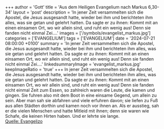 +++
author = 'Gott'
title = 'Aus dem Heiligen Evangelium nach Markus 6,30-34'
layout = 'post'
description = 'In jener Zeit versammelten sich die Apostel, die Jesus ausgesandt hatte, wieder bei ihm und berichteten ihm alles, was sie getan und gelehrt hatten. Da sagte er zu ihnen: Kommt mit an einen einsamen Ort, wo wir allein sind, und ruht ein wenig aus! Denn sie fanden nicht einmal Zei....'
images = ['/symbols/evangelist_markus.jpg']
categories = ['EVANGELIUM']
tags = ['EVANGELIUM']
date = '2024-07-21 08:00:00 +0100'
summary = 'In jener Zeit versammelten sich die Apostel, die Jesus ausgesandt hatte, wieder bei ihm und berichteten ihm alles, was sie getan und gelehrt hatten. Da sagte er zu ihnen: Kommt mit an einen einsamen Ort, wo wir allein sind, und ruht ein wenig aus! Denn sie fanden nicht einmal Zei....'
linkedsummaryImage = 'evangelist_markus.jpg'
keepImageRatio = 'true'
+++
In jener Zeit versammelten sich die Apostel, die Jesus ausgesandt hatte, wieder bei ihm und berichteten ihm alles, was sie getan und gelehrt hatten.
Da sagte er zu ihnen: Kommt mit an einen einsamen Ort, wo wir allein sind, und ruht ein wenig aus! Denn sie fanden nicht einmal Zeit zum Essen, so zahlreich waren die Leute, die kamen und gingen.<!--more-->
Sie fuhren also mit dem Boot in eine einsame Gegend, um allein zu sein.
Aber man sah sie abfahren und viele erfuhren davon; sie liefen zu Fuß aus allen Städten dorthin und kamen noch vor ihnen an.
Als er ausstieg, sah er die vielen Menschen und hatte Mitleid mit ihnen; denn sie waren wie Schafe, die keinen Hirten haben. Und er lehrte sie lange.<br> [Quelle: Evangelizo](https://evangeliumtagfuertag.org/DE/gospel)